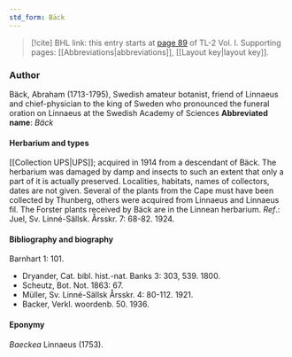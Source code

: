 ```yaml
---
std_form: Bäck
---
```


> [!cite] BHL link: this entry starts at [page 89](https://www.biodiversitylibrary.org/page/33120220) of TL-2 Vol. I.
> Supporting pages: [[Abbreviations|abbreviations]], [[Layout key|layout key]].

### Author

Bäck, Abraham (1713-1795), Swedish amateur botanist, friend of Linnaeus and chief-physician to the king of Sweden who pronounced the funeral oration on Linnaeus at the Swedish Academy of Sciences 
**Abbreviated name**: *Bäck*

#### Herbarium and types

[[Collection UPS|UPS]]; acquired in 1914 from a descendant of Bäck. The herbarium was damaged by damp and insects to such an extent that only a part of it is actually preserved. Localities, habitats, names of collectors, dates are not given. Several of the plants from the Cape must have been collected by Thunberg, others were acquired from Linnaeus and Linnaeus fil. The Forster plants received by Bäck are in the Linnean herbarium.
*Ref*.: Juel, Sv. Linné-Sällsk. Årsskr. 7: 68-82. 1924.

#### Bibliography and biography

Barnhart 1: 101.
- Dryander, Cat. bibl. hist.-nat. Banks 3: 303, 539. 1800.
- Scheutz, Bot. Not. 1863: 67.
- Müller, Sv. Linné-Sällsk Årsskr. 4: 80-112. 1921.
- Backer, Verkl. woordenb. 50. 1936.

#### Eponymy

*Baeckea* Linnaeus (1753).

